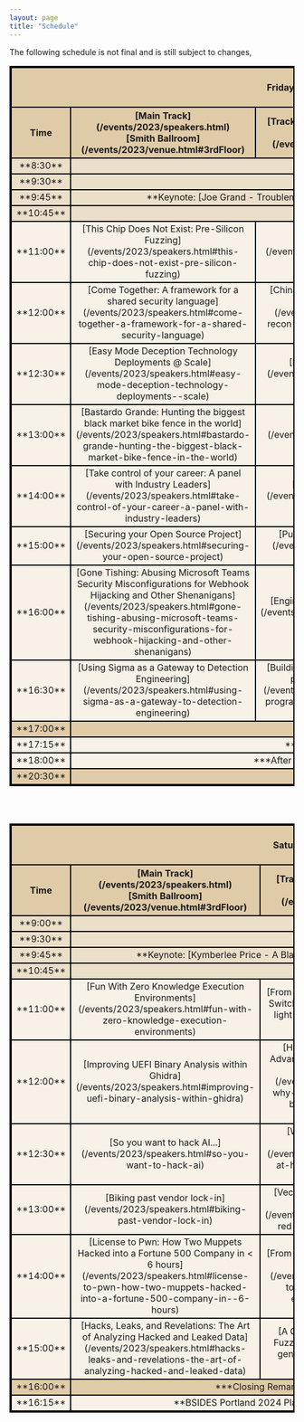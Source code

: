 ```yaml
---
layout: page
title: "Schedule"
---
```

<style>
table{
    border-collapse: collapse;
    border-spacing: 0;
    border:2px solid #000000;
    
}

th{
    border:2px solid #000000;
}

td{
    border:2px solid #000000;
    vertical-align: middle;
}

thead{
    background-color: #E0CBA8; 
}

tfoot{
    background-color: #E0CBA8; 
}
.General_items{
    background-color: #EBDFCA; 
}
tbody{
   background-color: #F8F1E7; 
}

</style>
The following schedule is not final and is still subject to changes, 

<table width="100%">
<colgroup>
<col width="10%" />
<col width="30%" />
<col width="30%" />
<col width="30%" />
</colgroup>
<thead>
<tr class="header">
<th colspan=4 align="center"><br>Friday, October 6th, 2023<br><br></th>
</tr>
<tr class="header">
    <th markdown="span" align="center" rowspan=2 >Time</th>
    <th markdown="span" align="center" >[Main Track](/events/2023/speakers.html)<br>[Smith Ballroom](/events/2023/venue.html#3rdFloor)</th>
    <th markdown="span" align="center" >[Track 2](/events/2023/speakers.html)<br>[Rooms 329-327](/events/2023/venue.html#3rdFloor)</th>
    <th markdown="span" align="center" >[Workshops](/events/2023/workshops.html)<br>[Rooms 296,298](/events/2023/venue.html#2ndFloor)</th>
</tr>
</thead>
<tbody>
    <tr class="General_items">
        <td markdown="span" align="center">**8:30**</td>
        <td markdown="span" align="center" colspan=3> **Registration Opens**</td>
    </tr>
    <tr class="General_items">
        <td markdown="span" align="center">**9:30**</td>
        <td markdown="span" align="center" colspan=3> **Opening Remarks**</td>
    </tr>
    <tr class="General_items">
        <td markdown="span" align="center">**9:45**</td>
        <td markdown="span" align="center" colspan=3> **Keynote: [Joe Grand - Troublemakers and Superpowers](/events/2023/speakers.html#joe)**</td>
    </tr>
    <tr class="General_items">
        <td markdown="span" align="center">**10:45**</td>
        <td markdown="span" align="center" colspan=3> **15 Minute Break**</td>
    </tr>
    <tr>
        <td markdown="span" align="center">**11:00**</td>
        <td markdown="span" align="center"> [This Chip Does Not Exist: Pre-Silicon Fuzzing](/events/2023/speakers.html#this-chip-does-not-exist-pre-silicon-fuzzing)</td>
        <td markdown="span" align="center"> [LAPSUS$ is winning](/events/2023/speakers.html#lapsus-is-winning) </td>
        <td markdown="span" align="center" rowspan=3> [Purple Teaming with Detection-as-Code for Modern SIEM](/events/2023/workshops.html#purple-teaming-outbound-https)</td>
    </tr>
    <tr>
        <td markdown="span" align="center">**12:00**</td>
        <td markdown="span" align="center"> [Come Together: A framework for a shared security language](/events/2023/speakers.html#come-together-a-framework-for-a-shared-security-language)</td>
        <td markdown="span" align="center"> [China Recon 101: Finding Nation State Infra with Almost Free Tools](/events/2023/speakers.html#china-recon-101-finding-nation-state-infra-with-almost-free-tools)</td>
    </tr>
    <tr>
        <td markdown="span" align="center" >**12:30**</td>
        <td markdown="span" align="center" > [Easy Mode Deception Technology Deployments @ Scale](/events/2023/speakers.html#easy-mode-deception-technology-deployments--scale)</td>
        <td markdown="span" align="center" > [Essential Logs Pyramid SIEM](/events/2023/speakers.html#essential-logs-pyramid-siem)</td>
    </tr>
    <tr>
        <td markdown="span" align="center" >**13:00**</td>
        <td markdown="span" align="center" > [Bastardo Grande: Hunting the biggest black market bike fence in the world](/events/2023/speakers.html#bastardo-grande-hunting-the-biggest-black-market-bike-fence-in-the-world)</td>
        <td markdown="span" align="center" > [I like to MOVEit, MOVEit](/events/2023/speakers.html#i-like-to-moveit-moveit)</td>
        <td markdown="span" align="center" rowspan=2> [Digital Forensics and File Recovery Workshop](/events/2023/workshops.html#digital-forensics-and-file-recovery-workshop)</td>
    </tr>
    <tr>
        <td markdown="span" align="center" >**14:00**</td>
        <td markdown="span" align="center" > [Take control of your career: A panel with Industry Leaders](/events/2023/speakers.html#take-control-of-your-career-a-panel-with-industry-leaders)</td>
        <td markdown="span" align="center" > [Following the metadata trail](/events/2023/speakers.html#following-the-metadata-trail)</td>
    </tr>
    <tr>
        <td markdown="span" align="center" >**15:00**</td>
        <td markdown="span" align="center" > [Securing your Open Source Project](/events/2023/speakers.html#securing-your-open-source-project)</td>
        <td markdown="span" align="center" > [Purple-teaming outbound HTTPS](/events/2023/speakers.html#purple-teaming-outbound-https)</td>
        <td markdown="span" align="center" rowspan=3> [Insider Threat IR: A Hands-on Zero to 60](/events/2023/workshops.html#insider-threat-ir-workshop-a-hands-on-zero-to-60)</td>
    </tr>
     <tr>
        <td markdown="span" align="center" >**16:00**</td>
        <td markdown="span" align="center" > [Gone Tishing: Abusing Microsoft Teams Security Misconfigurations for Webhook Hijacking and Other Shenanigans](/events/2023/speakers.html#gone-tishing-abusing-microsoft-teams-security-misconfigurations-for-webhook-hijacking-and-other-shenanigans)</td>
        <td markdown="span" align="center" > [Engineering Privacy From the Get-Go](/events/2023/speakers.html#engineering-privacy-from-the-get-go)</td>
    </tr>
     <tr>
        <td markdown="span" align="center" >**16:30**</td>
        <td markdown="span" align="center" > [Using Sigma as a Gateway to Detection Engineering](/events/2023/speakers.html#using-sigma-as-a-gateway-to-detection-engineering)</td>
        <td markdown="span" align="center" > [Building a programming environment for privacy and iterative learning](/events/2023/speakers.html#building-a-programming-environment-for-privacy-and-iterative-learning)</td>
    </tr>
    <tr style="background-color: #E0CBA8;">
        <td markdown="span" align="center">**17:00**</td>
        <td markdown="span" align="center" rowspan=1 colspan=3>***Closing Remarks***</td>
    </tr>
    <tr>
        <td markdown="span" align="center">**17:15**</td>
        <td markdown="span" align="center" colspan=3> ***Drinks + hors d'oeuvres***</td>
    </tr>
    <tr>
        <td markdown="span" align="center">**18:00**</td>
        <td markdown="span" align="center" colspan=3>***After party: PSU bowling + movie night***</td>
    </tr>
    <tfoot>
    <tr>
        <td markdown="span" align="center">**20:30**</td>
        <td markdown="span" align="center" colspan=3> **Doors close**</td>
    </tr>
    </tfoot>
</tbody>
</table>

<br><br>

<table width="100%">
<colgroup>
<col width="10%" />
<col width="30%" />
<col width="30%" />
<col width="30%" />
</colgroup>
<thead>
<tr class="header">
<th colspan=4 align="center"><br>Saturday, October 7th, 2023<br><br></th>
</tr>
<tr class="header">
    <th markdown="span" align="center" rowspan=2 >Time</th>
    <th markdown="span" align="center" >[Main Track](/events/2023/speakers.html)<br>[Smith Ballroom](/events/2023/venue.html#3rdFloor)</th>
    <th markdown="span" align="center" >[Track 2](/events/2023/speakers.html)<br>[Rooms 329-327](/events/2023/venue.html#3rdFloor)</th>
    <th markdown="span" align="center" >[Workshops](/events/2023/workshops.html)<br>[Rooms 296,298](/events/2023/venue.html#2ndFloor)</th>
</tr>
</thead>
<tbody>
    <tr class="General_items">
        <td markdown="span" align="center">**9:00**</td>
        <td markdown="span" align="center" colspan=3> **Registration Opens**</td>
    </tr>
    <tr class="General_items">
        <td markdown="span" align="center">**9:30**</td>
        <td markdown="span" align="center" colspan=3> **Opening Remarks**</td>
    </tr>
    <tr class="General_items">
        <td markdown="span" align="center">**9:45**</td>
        <td markdown="span" align="center" colspan=3> **Keynote: [Kymberlee Price - A Blameless Retro on Security](/events/2023/speakers.html#Kymberlee)**</td>
    </tr>
    <tr class="General_items">
        <td markdown="span" align="center">**10:45**</td>
        <td markdown="span" align="center" colspan=3> **15 Minute Break**</td>
    </tr>
    <tr>
        <td markdown="span" align="center">**11:00**</td>
        <td markdown="span" align="center"> [Fun With Zero Knowledge Execution Environments](/events/2023/speakers.html#fun-with-zero-knowledge-execution-environments)</td>
        <td markdown="span" align="center"> [From Light to Router: Reversing an IoT Smart Switch](/events/2023/speakers.html#from-light-to-router-reversing-an-iot-smart-switch) </td>
        <td markdown="span" align="center" rowspan=3> [Capture The Flag (CTF) With Feedback And Hints](/events/2023/workshops.html#capture-the-flag-ctf-with-feedback-and-hints-workshop)</td>
    </tr>
    <tr>
        <td markdown="span" align="center">**12:00**</td>
        <td markdown="span" align="center"> [Improving UEFI Binary Analysis within Ghidra](/events/2023/speakers.html#improving-uefi-binary-analysis-within-ghidra)</td>
        <td markdown="span" align="center"> [How And Why To Gain Technological Advantages By Harvesting Entropy From An Unsuspecting Public](/events/2023/speakers.html#how-and-why-to-gain-technological-advantages-by-harvesting-entropy-from-an-unsuspecting-public)</td>
    </tr>
    <tr>
        <td markdown="span" align="center" >**12:30**</td>
        <td markdown="span" align="center" > [So you want to hack AI...](/events/2023/speakers.html#so-you-want-to-hack-ai)</td>
        <td markdown="span" align="center" > [We Have C2 at Home - Leveraging Microsoft's C2 Framework](/events/2023/speakers.html#we-have-c2-at-home---leveraging-microsofts-c2-framework)</td>
    </tr>
    <tr>
        <td markdown="span" align="center" >**13:00**</td>
        <td markdown="span" align="center" > [Biking past vendor lock-in](/events/2023/speakers.html#biking-past-vendor-lock-in)</td>
        <td markdown="span" align="center" > [VectorDumper: Redteam adventures with VectorDBs](/events/2023/speakers.html#vectordumper-red-team-adventures-with-vectordbs)</td>
        <td markdown="span" align="center" rowspan=2> [Badgelife Creator 101: Making Your First Electronic Badge](/events/2023/workshops.html#badgelife-creator-101-making-your-first-electronic-badge-workshop)</td>
    </tr>
    <tr>
        <td markdown="span" align="center" >**14:00**</td>
        <td markdown="span" align="center" > [License to Pwn: How Two Muppets Hacked into a Fortune 500 Company in < 6 hours](/events/2023/speakers.html#license-to-pwn-how-two-muppets-hacked-into-a-fortune-500-company-in--6-hours)</td>
        <td markdown="span" align="center" > [From Patch to Shell: The Twists and Turns of Exploiting a Hardened Platform](/events/2023/speakers.html#from-patch-to-shell-the-twists-and-turns-of-exploiting-a-hardened-platform)</td>
    </tr>
    <tr>
        <td markdown="span" align="center" >**15:00**</td>
        <td markdown="span" align="center" > [Hacks, Leaks, and Revelations: The Art of Analyzing Hacked and Leaked Data](/events/2023/speakers.html#hacks-leaks-and-revelations-the-art-of-analyzing-hacked-and-leaked-data)</td>
        <td markdown="span" align="center" > [A Gentle Introduction to Understanding Fuzzers](/events/2023/speakers.html#a-gentle-introduction-to-understanding-fuzzers)</td>
        <td markdown="span" align="center" rowspan=3> [Network Protocol Fuzzing With Boofuzz](/events/2023/workshops.html#network-protocol-fuzzing-with-boofuzz-workshop)</td>
    </tr>
    <tr style="background-color: #E0CBA8;">
        <td markdown="span" align="center">**16:00**</td>
        <td markdown="span" align="center" rowspan=1 colspan=2>***Closing Remarks***</td>
    </tr>
    <tr>
        <td markdown="span" align="center">**16:15**</td>
        <td markdown="span" align="center" colspan=2> **BSIDES Portland 2024 Planning begins**</td>
    </tr>
</tbody>
</table>

<!-- <tr>
    <td markdown="span" align="center">Second column **fields**</td>
    <td markdown="span" align="left">Some more descriptive text.</td>
    <td markdown="span" align="left"> text</td>
</tr> -->

